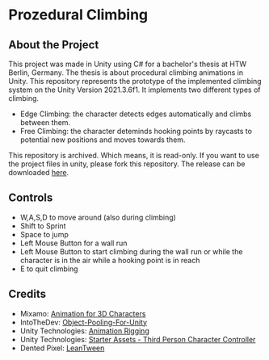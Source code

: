 # Prozedural Climbing

## About the Project
This project was made in Unity using C# for a bachelor's thesis at HTW Berlin, Germany. The thesis is about procedural climbing animations in Unity. This repository represents the prototype of the implemented climbing system on the Unity Version 2021.3.6f1. It implements two different types of climbing.
* Edge Climbing: the character detects edges automatically and climbs between them.
* Free Climbing: the character deteminds hooking points by raycasts to potential new positions and moves towards them.

This repository is archived. Which means, it is read-only. If you want to use the project files in unity, please fork this repository. The release can be downloaded [here](https://github.com/AyuCalices/prozedural-climbing/releases).

## Controls
* W,A,S,D to move around (also during climbing)
* Shift to Sprint
* Space to jump
* Left Mouse Button for a wall run
* Left Mouse Button to start climbing during the wall run or while the character is in the air while a hooking point is in reach
* E to quit climbing

## Credits

* Mixamo: [Animation for 3D Characters](https://www.mixamo.com/#/)
* IntoTheDev: [Object-Pooling-For-Unity](https://github.com/IntoTheDev/Object-Pooling-for-Unity)
* Unity Technologies: [Animation Rigging](https://docs.unity3d.com/Packages/com.unity.animation.rigging@0.2/manual/index.html)
* Unity Technologies: [Starter Assets - Third Person Character Controller](https://assetstore.unity.com/packages/essentials/starter-assets-third-person-character-controller-196526)
* Dented Pixel: [LeanTween](https://assetstore.unity.com/packages/tools/animation/leantween-3595)
